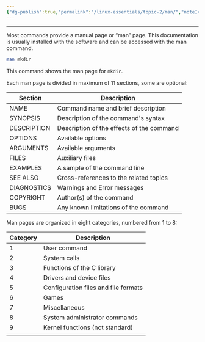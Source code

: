 ```yaml
---
{"dg-publish":true,"permalink":"/linux-essentials/topic-2/man/","noteIcon":"1"}
---
```


---
Most commands provide a manual page or “man” page. This documentation is usually installed with the software and can be accessed with the man command. 

```bash
man mkdir
```
This command shows the man page for `mkdir`. 

Each man page is divided in maximum of 11 sections, some are optional:

| Section     | Description                               |
| ----------- | ----------------------------------------- |
| NAME        | Command name and brief description        |
| SYNOPSIS    | Description of the command's syntax       |
| DESCRIPTION | Description of the effects of the command |
| OPTIONS     | Available options                         |
| ARGUMENTS   | Available arguments                       |
| FILES       | Auxiliary files                           |
| EXAMPLES    | A sample of the command line              |
| SEE ALSO    | Cross-references to the related topics    |
| DIAGNOSTICS | Warnings and Error messages               |
| COPYRIGHT   | Author(s) of the command                  |
| BUGS        | Any known limitations of the command      |

Man pages are organized in eight categories, numbered from 1 to 8:

| Category | Description                          |
| -------- | ------------------------------------ |
| 1        | User command                         |
| 2        | System calls                         |
| 3        | Functions of the C library           |
| 4        | Drivers and device files             |
| 5        | Configuration files and file formats |
| 6        | Games                                |
| 7        | Miscellaneous                        |
| 8        | System administrator commands        |
| 9        | Kernel functions (not standard)      |
|          |                                      |
